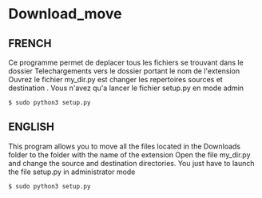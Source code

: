# Download_move

## FRENCH
Ce programme permet de deplacer tous les fichiers se trouvant dans le dossier Telechargements vers le dossier portant le nom de l'extension
Ouvrez le fichier my_dir.py est changer les repertoires sources et destination .
Vous n'avez qu'a lancer le fichier setup.py en mode admin

```$ sudo python3 setup.py```


## ENGLISH
This program allows you to move all the files located in the Downloads folder to the folder with the name of the extension
Open the file my_dir.py and change the source and destination directories.
You just have to launch the file setup.py in administrator mode

```$ sudo python3 setup.py```